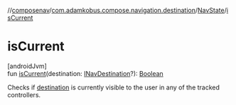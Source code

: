 //[composenav](../../../index.md)/[com.adamkobus.compose.navigation.destination](../index.md)/[NavState](index.md)/[isCurrent](is-current.md)

# isCurrent

[androidJvm]\
fun [isCurrent](is-current.md)(destination: [INavDestination](../-i-nav-destination/index.md)?): [Boolean](https://kotlinlang.org/api/latest/jvm/stdlib/kotlin/-boolean/index.html)

Checks if [destination](is-current.md) is currently visible to the user in any of the tracked controllers.

